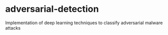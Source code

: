 # adversarial-detection
Implementation of deep learning techniques to classify adversarial malware attacks
